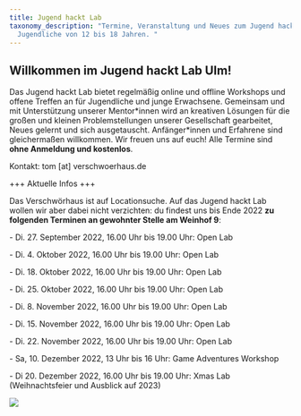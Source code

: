 ```yaml
---
title: Jugend hackt Lab
taxonomy_description: "Termine, Veranstaltung und Neues zum Jugend hackt Lab für
  Jugendliche von 12 bis 18 Jahren. "
---
```

## Willkommen im Jugend hackt Lab Ulm!

Das Jugend hackt Lab bietet regelmäßig online und offline Workshops und offene Treffen an für Jugendliche und junge Erwachsene. Gemeinsam und mit Unterstützung unserer Mentor\*innen wird an kreativen Lösungen für die großen und kleinen Problemstellungen unserer Gesellschaft gearbeitet, Neues gelernt und sich ausgetauscht. Anfänger\*innen und Erfahrene sind gleichermaßen willkommen. Wir freuen uns auf euch! Alle Termine sind **ohne Anmeldung und kostenlos**.

Kontakt: tom \[at] verschwoerhaus.de

+﻿++ Aktuelle Infos +++

D﻿as Verschwörhaus ist auf Locationsuche. Auf das Jugend hackt Lab wollen wir aber dabei nicht verzichten: du findest uns bis Ende 2022 **zu folgenden Terminen an gewohnter Stelle am Weinhof 9**: 

\-﻿ Di. 27. September 2022, 16.00 Uhr bis 19.00 Uhr: Open Lab

\-﻿ Di. 4. Oktober 2022, 16.00 Uhr bis 19.00 Uhr: Open Lab

\-﻿﻿ Di. 18. Oktober 2022, 16.00 Uhr bis 19.00 Uhr: Open Lab

\-﻿﻿ Di. 25. Oktober 2022, 16.00 Uhr bis 19.00 Uhr: Open Lab

\-﻿﻿ Di. 8. November 2022, 16.00 Uhr bis 19.00 Uhr: Open Lab

\-﻿﻿ Di. 15. November 2022, 16.00 Uhr bis 19.00 Uhr: Open Lab

\-﻿﻿ Di. 22. November 2022, 16.00 Uhr bis 19.00 Uhr: Open Lab

\-﻿ Sa, 10. Dezember 2022, 13 Uhr bis 16 Uhr: Game Adventures Workshop

\-﻿ Di 20. Dezember 2022,  16.00 Uhr bis 19.00 Uhr: Xmas Lab (Weihnachtsfeier und Ausblick auf 2023)











![](/wp-content/uploads/sponsors2022.png)